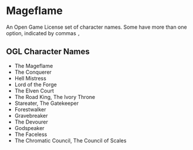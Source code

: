 # Mageflame
An Open Game License set of character names.
Some have more than one option, indicated by commas `,`

## OGL Character Names

* The Mageflame
* The Conquerer
* Hell Mistress
* Lord of the Forge
* The Elven Court
* The Road King, The Ivory Throne
* Stareater, The Gatekeeper
* Forestwalker
* Gravebreaker
* The Devourer
* Godspeaker
* The Faceless
* The Chromatic Council, The Council of Scales
